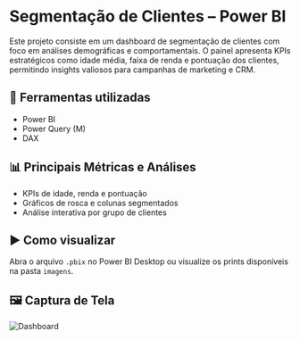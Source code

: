 # Segmentação de Clientes – Power BI

Este projeto consiste em um dashboard de segmentação de clientes com foco em análises demográficas e comportamentais. O painel apresenta KPIs estratégicos como idade média, faixa de renda e pontuação dos clientes, permitindo insights valiosos para campanhas de marketing e CRM.

## 🔧 Ferramentas utilizadas
- Power BI
- Power Query (M)
- DAX

## 📊 Principais Métricas e Análises
- KPIs de idade, renda e pontuação
- Gráficos de rosca e colunas segmentados
- Análise interativa por grupo de clientes

## ▶️ Como visualizar
Abra o arquivo `.pbix` no Power BI Desktop ou visualize os prints disponíveis na pasta `imagens`.

## 🖼 Captura de Tela
![Dashboard](Capturadetela2025-07-03114207.png)
